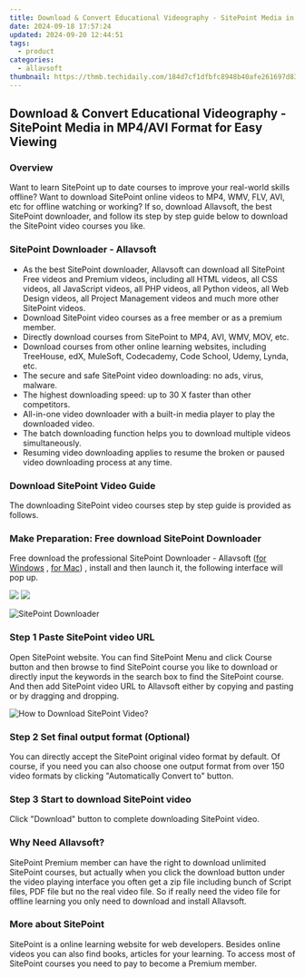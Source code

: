 ```yaml
---
title: Download & Convert Educational Videography - SitePoint Media in MP4/AVI Format for Easy Viewing
date: 2024-09-18 17:57:24
updated: 2024-09-20 12:44:51
tags:
  - product
categories:
  - allavsoft
thumbnail: https://thmb.techidaily.com/184d7cf1dfbfc8948b40afe261697d83b7fb70b650978462e7e0c6bc450abb26.png
---
```


## Download & Convert Educational Videography - SitePoint Media in MP4/AVI Format for Easy Viewing

### Overview

Want to learn SitePoint up to date courses to improve your real-world skills offline? Want to download SitePoint online videos to MP4, WMV, FLV, AVI, etc for offline watching or working? If so, download Allavsoft, the best SitePoint downloader, and follow its step by step guide below to download the SitePoint video courses you like.

### SitePoint Downloader - Allavsoft

* As the best SitePoint downloader, Allavsoft can download all SitePoint Free videos and Premium videos, including all HTML videos, all CSS videos, all JavaScript videos, all PHP videos, all Python videos, all Web Design videos, all Project Management videos and much more other SitePoint videos.
* Download SitePoint video courses as a free member or as a premium member.
* Directly download courses from SitePoint to MP4, AVI, WMV, MOV, etc.
* Download courses from other online learning websites, including TreeHouse, edX, MuleSoft, Codecademy, Code School, Udemy, Lynda, etc.
* The secure and safe SitePoint video downloading: no ads, virus, malware.
* The highest downloading speed: up to 30 X faster than other competitors.
* All-in-one video downloader with a built-in media player to play the downloaded video.
* The batch downloading function helps you to download multiple videos simultaneously.
* Resuming video downloading applies to resume the broken or paused video downloading process at any time.

### Download SitePoint Video Guide

The downloading SitePoint video courses step by step guide is provided as follows.

### Make Preparation: Free download SitePoint Downloader

Free download the professional SitePoint Downloader - Allavsoft ([for Windows](https://tools.techidaily.com/allavsoft/products/) , [for Mac](https://tools.techidaily.com/allavsoft/products/)) , install and then launch it, the following interface will pop up.

[![](https://www.allavsoft.com/how-to/../images/how-to/free-download-win.jpg)](https://tools.techidaily.com/allavsoft/products/) [![](https://www.allavsoft.com/how-to/../images/how-to/free-download-mac.jpg)](https://tools.techidaily.com/allavsoft/products/)

![SitePoint Downloader](https://www.allavsoft.com/how-to/../images/allavsoft/screen-shot-600.jpg)

### Step 1 Paste SitePoint video URL

Open SitePoint website. You can find SitePoint Menu and click Course button and then browse to find SitePoint course you like to download or directly input the keywords in the search box to find the SitePoint course. And then add SitePoint video URL to Allavsoft either by copying and pasting or by dragging and dropping.

![How to Download SitePoint Video?](https://www.allavsoft.com/how-to/../images/how-to/download-rtmp-video/download-rtmp-video.jpg)

### Step 2 Set final output format (Optional)

You can directly accept the SitePoint original video format by default. Of course, if you need you can also choose one output format from over 150 video formats by clicking "Automatically Convert to" button.

### Step 3 Start to download SitePoint video

Click "Download" button to complete downloading SitePoint video.

### Why Need Allavsoft?

SitePoint Premium member can have the right to download unlimited SitePoint courses, but actually when you click the download button under the video playing interface you often get a zip file including bunch of Script files, PDF file but no the real video file. So if really need the video file for offline learning you only need to download and install Allavsoft.

### More about SitePoint

SitePoint is a online learning website for web developers. Besides online videos you can also find books, articles for your learning. To access most of SitePoint courses you need to pay to become a Premium member.

<ins class="adsbygoogle"
     style="display:block"
     data-ad-format="autorelaxed"
     data-ad-client="ca-pub-7571918770474297"
     data-ad-slot="1223367746"></ins>



<ins class="adsbygoogle"
     style="display:block"
     data-ad-client="ca-pub-7571918770474297"
     data-ad-slot="8358498916"
     data-ad-format="auto"
     data-full-width-responsive="true"></ins>
